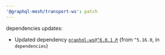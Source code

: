 ```yaml
---
'@graphql-mesh/transport-ws': patch
---
```


dependencies updates: 

- Updated dependency [`graphql-ws@^6.0.1` ↗︎](https://www.npmjs.com/package/graphql-ws/v/6.0.1) (from `^5.16.0`, in `dependencies`)

